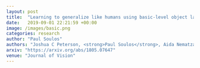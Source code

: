 ```yaml
---
layout: post
title:  "Learning to generalize like humans using basic-level object labels"
date:   2019-09-01 22:21:59 +00:00
image: /images/basic.png
categories: research
author: "Paul Soulos"
authors: "Joshua C Peterson, <strong>Paul Soulos</strong>, Aida Nematzadeh, Thomas L Griffiths"
arxiv: "https://arxiv.org/abs/1805.07647"
venue: "Journal of Vision"
---
```






